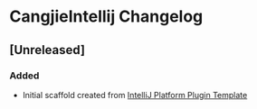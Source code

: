 <!-- Keep a Changelog guide -> https://keepachangelog.com -->

# CangjieIntellij Changelog

## [Unreleased]
### Added
- Initial scaffold created from [IntelliJ Platform Plugin Template](https://github.com/JetBrains/intellij-platform-plugin-template)

